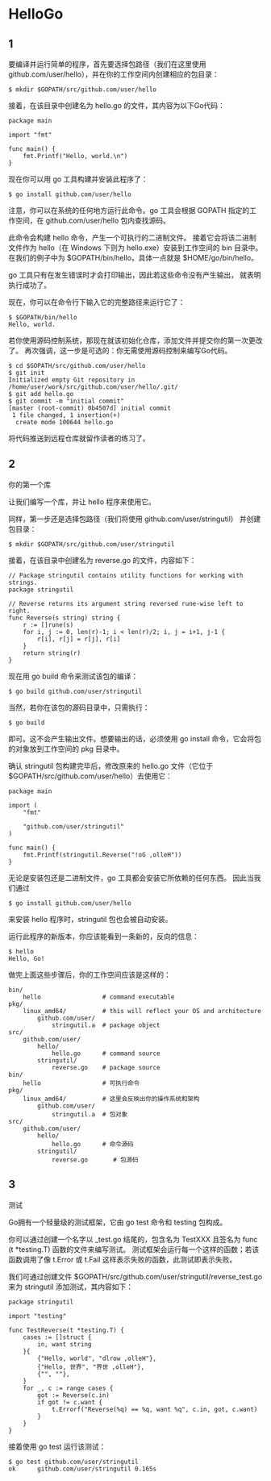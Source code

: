# HelloGo
## 1

要编译并运行简单的程序，首先要选择包路径（我们在这里使用 github.com/user/hello），并在你的工作空间内创建相应的包目录：
```
$ mkdir $GOPATH/src/github.com/user/hello
```

接着，在该目录中创建名为 hello.go 的文件，其内容为以下Go代码：
```
package main

import "fmt"

func main() {
	fmt.Printf("Hello, world.\n")
}
```

现在你可以用 go 工具构建并安装此程序了：
```
$ go install github.com/user/hello
```

注意，你可以在系统的任何地方运行此命令。go 工具会根据 GOPATH 指定的工作空间，在 github.com/user/hello 包内查找源码。



此命令会构建 hello 命令，产生一个可执行的二进制文件。 接着它会将该二进制文件作为 hello（在 Windows 下则为 hello.exe）安装到工作空间的 bin 目录中。 在我们的例子中为 $GOPATH/bin/hello，具体一点就是 $HOME/go/bin/hello。



go 工具只有在发生错误时才会打印输出，因此若这些命令没有产生输出， 就表明执行成功了。



现在，你可以在命令行下输入它的完整路径来运行它了：
```
$ $GOPATH/bin/hello
Hello, world.
```



若你使用源码控制系统，那现在就该初始化仓库，添加文件并提交你的第一次更改了。 再次强调，这一步是可选的：你无需使用源码控制来编写Go代码。
```
$ cd $GOPATH/src/github.com/user/hello
$ git init
Initialized empty Git repository in /home/user/work/src/github.com/user/hello/.git/
$ git add hello.go
$ git commit -m "initial commit"
[master (root-commit) 0b4507d] initial commit
 1 file changed, 1 insertion(+)
  create mode 100644 hello.go
```


将代码推送到远程仓库就留作读者的练习了。


## 2
你的第一个库



让我们编写一个库，并让 hello 程序来使用它。



同样，第一步还是选择包路径（我们将使用 github.com/user/stringutil） 并创建包目录：
```
$ mkdir $GOPATH/src/github.com/user/stringutil
```


接着，在该目录中创建名为 reverse.go 的文件，内容如下：
```
// Package stringutil contains utility functions for working with strings.
package stringutil

// Reverse returns its argument string reversed rune-wise left to right.
func Reverse(s string) string {
	r := []rune(s)
	for i, j := 0, len(r)-1; i < len(r)/2; i, j = i+1, j-1 {
		r[i], r[j] = r[j], r[i]
	}
	return string(r)
}
```

现在用 go build 命令来测试该包的编译：
```
$ go build github.com/user/stringutil
```


当然，若你在该包的源码目录中，只需执行：
```
$ go build
```


即可。这不会产生输出文件。想要输出的话，必须使用 go install 命令，它会将包的对象放到工作空间的 pkg 目录中。



确认 stringutil 包构建完毕后，修改原来的 hello.go 文件（它位于 $GOPATH/src/github.com/user/hello）去使用它：
```
package main

import (
	"fmt"

	"github.com/user/stringutil"
)

func main() {
	fmt.Printf(stringutil.Reverse("!oG ,olleH"))
}
```


无论是安装包还是二进制文件，go 工具都会安装它所依赖的任何东西。 因此当我们通过
```
$ go install github.com/user/hello

```

来安装 hello 程序时，stringutil 包也会被自动安装。



运行此程序的新版本，你应该能看到一条新的，反向的信息：
```
$ hello
Hello, Go!
```


做完上面这些步骤后，你的工作空间应该是这样的：
```
bin/
	hello                 # command executable
pkg/
	linux_amd64/          # this will reflect your OS and architecture
		github.com/user/
			stringutil.a  # package object
src/
	github.com/user/
		hello/
			hello.go      # command source
		stringutil/
			reverse.go    # package source
bin/
	hello                 # 可执行命令
pkg/
	linux_amd64/          # 这里会反映出你的操作系统和架构
		github.com/user/
			stringutil.a  # 包对象
src/
	github.com/user/
		hello/
			hello.go      # 命令源码
		stringutil/
			reverse.go       # 包源码
```


## 3

测试



Go拥有一个轻量级的测试框架，它由 go test 命令和 testing 包构成。



你可以通过创建一个名字以 _test.go 结尾的，包含名为 TestXXX 且签名为 func (t *testing.T) 函数的文件来编写测试。 测试框架会运行每一个这样的函数；若该函数调用了像 t.Error 或 t.Fail 这样表示失败的函数，此测试即表示失败。



我们可通过创建文件 $GOPATH/src/github.com/user/stringutil/reverse_test.go 来为 stringutil 添加测试，其内容如下：

```
package stringutil

import "testing"

func TestReverse(t *testing.T) {
	cases := []struct {
		in, want string
	}{
		{"Hello, world", "dlrow ,olleH"},
		{"Hello, 世界", "界世 ,olleH"},
		{"", ""},
	}
	for _, c := range cases {
		got := Reverse(c.in)
		if got != c.want {
			t.Errorf("Reverse(%q) == %q, want %q", c.in, got, c.want)
		}
	}
}
```

接着使用 go test 运行该测试：
```
$ go test github.com/user/stringutil
ok  	github.com/user/stringutil 0.165s

```

​​​​​​​
